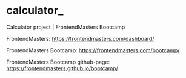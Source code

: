 # calculator_
Calculator project | FrontendMasters Bootcamp

FrontendMasters: https://frontendmasters.com/dashboard/ 

FrontendMasters Bootcamp: https://frontendmasters.com/bootcamp/

FrontendMasters Bootcamp github-page: https://frontendmasters.github.io/bootcamp/
